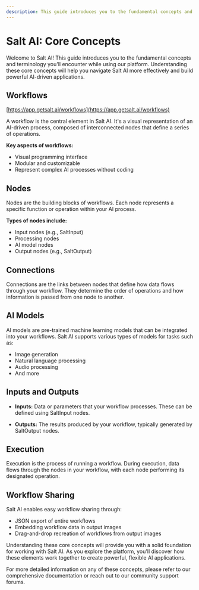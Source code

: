 ```yaml
---
description: This guide introduces you to the fundamental concepts and terminology you'll encounter while using our platform.
---
```


# Salt AI: Core Concepts

Welcome to Salt AI! This guide introduces you to the fundamental concepts and terminology you'll encounter while using our platform. Understanding these core concepts will help you navigate Salt AI more effectively and build powerful AI-driven applications.

## Workflows

[https://app.getsalt.ai/workflows](https://app.getsalt.ai/workflows)

A workflow is the central element in Salt AI. It's a visual representation of an AI-driven process, composed of interconnected nodes that define a series of operations.

**Key aspects of workflows:**

- Visual programming interface
- Modular and customizable
- Represent complex AI processes without coding

## Nodes

Nodes are the building blocks of workflows. Each node represents a specific function or operation within your AI process.

**Types of nodes include:**

- Input nodes (e.g., SaltInput)
- Processing nodes
- AI model nodes
- Output nodes (e.g., SaltOutput)

## Connections

Connections are the links between nodes that define how data flows through your workflow. They determine the order of operations and how information is passed from one node to another.

## AI Models

AI models are pre-trained machine learning models that can be integrated into your workflows. Salt AI supports various types of models for tasks such as:

- Image generation
- Natural language processing
- Audio processing
- And more

## Inputs and Outputs

- **Inputs:** Data or parameters that your workflow processes. These can be defined using SaltInput nodes.

- **Outputs:** The results produced by your workflow, typically generated by SaltOutput nodes.

## Execution

Execution is the process of running a workflow. During execution, data flows through the nodes in your workflow, with each node performing its designated operation.

## Workflow Sharing

Salt AI enables easy workflow sharing through:

- JSON export of entire workflows
- Embedding workflow data in output images
- Drag-and-drop recreation of workflows from output images

Understanding these core concepts will provide you with a solid foundation for working with Salt AI. As you explore the platform, you'll discover how these elements work together to create powerful, flexible AI applications.

For more detailed information on any of these concepts, please refer to our comprehensive documentation or reach out to our community support forums.
